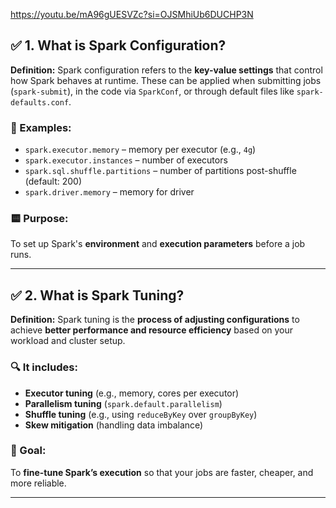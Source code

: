 https://youtu.be/mA96gUESVZc?si=OJSMhiUb6DUCHP3N

## ✅ 1. **What is Spark Configuration?**

**Definition:**
Spark configuration refers to the **key-value settings** that control how Spark behaves at runtime. These can be applied when submitting jobs (`spark-submit`), in the code via `SparkConf`, or through default files like `spark-defaults.conf`.

### 🔧 Examples:

* `spark.executor.memory` – memory per executor (e.g., `4g`)
* `spark.executor.instances` – number of executors
* `spark.sql.shuffle.partitions` – number of partitions post-shuffle (default: 200)
* `spark.driver.memory` – memory for driver

### 🟨 Purpose:

To set up Spark's **environment** and **execution parameters** before a job runs.

---












## ✅ 2. **What is Spark Tuning?**

**Definition:**
Spark tuning is the **process of adjusting configurations** to achieve **better performance and resource efficiency** based on your workload and cluster setup.

### 🔍 It includes:

* **Executor tuning** (e.g., memory, cores per executor)
* **Parallelism tuning** (`spark.default.parallelism`)
* **Shuffle tuning** (e.g., using `reduceByKey` over `groupByKey`)
* **Skew mitigation** (handling data imbalance)

### 🎯 Goal:

To **fine-tune Spark’s execution** so that your jobs are faster, cheaper, and more reliable.

---
